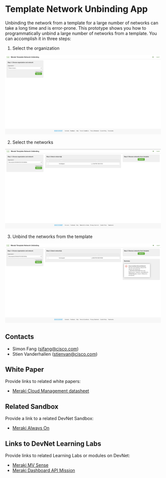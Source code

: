# Template Network Unbinding App
Unbinding the network from a template for a large number of networks can take a long time and is error-prone. This prototype shows you how to programmatically unbind a large number of networks from a template. You can accomplish it in three steps: 

1. Select the organization

![organization](IMAGES/unbind/1_select_org.png)

2. Select the networks

![networks](IMAGES/unbind/2_select_network.png)

3. Unbind the networks from the template

![unbind](IMAGES/unbind/3_summary.png)

## Contacts
* Simon Fang (sifang@cisco.com)
* Stien Vanderhallen (stienvan@cisco.com)

## White Paper
Provide links to related white papers:

* [Meraki Cloud Management datasheet](https://meraki.cisco.com/lib/pdf/meraki_datasheet_cloud_management.pdf)

## Related Sandbox
Provide a link to a related DevNet Sandbox:

* [Meraki Always On](https://devnetsandbox.cisco.com/RM/Diagram/Index/a9487767-deef-4855-b3e3-880e7f39eadc?diagramType=Topology)

## Links to DevNet Learning Labs
Provide links to related Learning Labs or modules on DevNet:

* [Meraki MV Sense](https://developer.cisco.com/learning/lab/meraki-08-mv-sense/step/1)
* [Meraki Dashboard API Mission](https://developer.cisco.com/learning/labs/dne-meraki-mission-1/)

